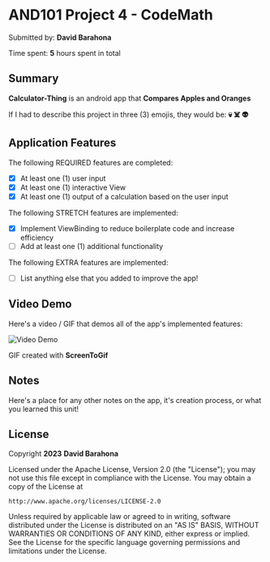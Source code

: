 # AND101 Project 4 - CodeMath

Submitted by: **David Barahona**

Time spent: **5** hours spent in total

## Summary

**Calculator-Thing** is an android app that **Compares Apples and Oranges**

If I had to describe this project in three (3) emojis, they would be: **💀 ☠️ 👽**

## Application Features


The following REQUIRED features are completed:

- [X] At least one (1) user input
- [X] At least one (1) interactive View
- [X] At least one (1) output of a calculation based on the user input

The following STRETCH features are implemented:

- [X] Implement ViewBinding to reduce boilerplate code and increase efficiency
- [ ] Add at least one (1) additional functionality

The following EXTRA features are implemented:

- [ ] List anything else that you added to improve the app!

## Video Demo

Here's a video / GIF that demos all of the app's implemented features:

<img src='https://i.imgur.com/fEuWMrE.gif' title='Video Demo' width='' alt='Video Demo' />

GIF created with **ScreenToGif**


## Notes

Here's a place for any other notes on the app, it's creation process, or what you learned this unit!

## License

Copyright **2023** **David Barahona**

Licensed under the Apache License, Version 2.0 (the "License");
you may not use this file except in compliance with the License.
You may obtain a copy of the License at

    http://www.apache.org/licenses/LICENSE-2.0

Unless required by applicable law or agreed to in writing, software
distributed under the License is distributed on an "AS IS" BASIS,
WITHOUT WARRANTIES OR CONDITIONS OF ANY KIND, either express or implied.
See the License for the specific language governing permissions and
limitations under the License.

